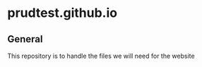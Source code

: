 # prudtest.github.io

## General

This repository is to handle the files we will need for the website
